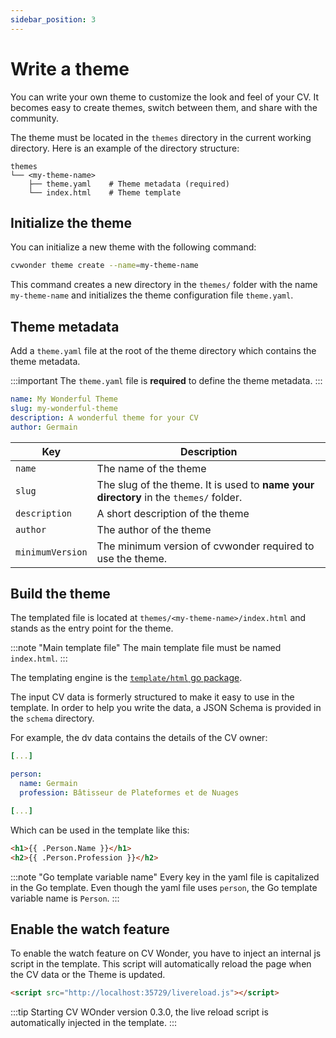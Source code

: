```yaml
---
sidebar_position: 3
---
```

# Write a theme

You can write your own theme to customize the look and feel of your CV. It becomes easy to create themes, switch between them, and share with the community.

The theme must be located in the `themes` directory in the current working directory. Here is an example of the directory structure:

```tree
themes
└── <my-theme-name>
    ├── theme.yaml    # Theme metadata (required)
    └── index.html    # Theme template
```

## Initialize the theme

You can initialize a new theme with the following command:

```bash
cvwonder theme create --name=my-theme-name
```

This command creates a new directory in the `themes/` folder with the name `my-theme-name` and initializes the theme configuration file `theme.yaml`.

## Theme metadata

Add a `theme.yaml` file at the root of the theme directory which contains the theme metadata.

:::important
The `theme.yaml` file is **required** to define the theme metadata.
:::

```yaml
name: My Wonderful Theme
slug: my-wonderful-theme
description: A wonderful theme for your CV
author: Germain
```

| Key | Description |
|-----|-------------|
| `name` | The name of the theme |
| `slug` | The slug of the theme. It is used to **name your directory** in the `themes/` folder. |
| `description`| A short description of the theme |
| `author` | The author of the theme |
| `minimumVersion` | The minimum version of cvwonder required to use the theme. |

## Build the theme

The templated file is located at `themes/<my-theme-name>/index.html` and stands as the entry point for the theme.

:::note "Main template file"
The main template file must be named `index.html`.
:::

The templating engine is the [`template/html` go package](https://pkg.go.dev/html/template).

The input CV data is formerly structured to make it easy to use in the template. In order to help you write the data, a JSON Schema is provided in the `schema` directory.

For example, the dv data contains the details of the CV owner:

```yaml
[...]

person:
  name: Germain
  profession: Bâtisseur de Plateformes et de Nuages

[...]
```

Which can be used in the template like this:

```html
<h1>{{ .Person.Name }}</h1>
<h2>{{ .Person.Profession }}</h2>
```

:::note "Go template variable name"
Every key in the yaml file is capitalized in the Go template.
Even though the yaml file uses `person`, the Go template variable name is `Person`.
:::

## Enable the watch feature

To enable the watch feature on CV Wonder, you have to inject an internal js script in the template. This script will automatically reload the page when the CV data or the Theme is updated.

```html
<script src="http://localhost:35729/livereload.js"></script>
```

:::tip
Starting CV WOnder version 0.3.0, the live reload script is automatically injected in the template.
:::
